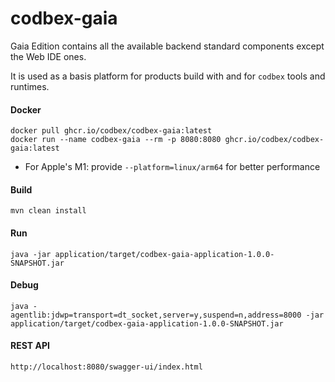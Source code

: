 # codbex-gaia

Gaia Edition contains all the available backend standard components except the Web IDE ones.

It is used as a basis platform for products build with and for `codbex` tools and runtimes.


#### Docker

```
docker pull ghcr.io/codbex/codbex-gaia:latest
docker run --name codbex-gaia --rm -p 8080:8080 ghcr.io/codbex/codbex-gaia:latest
```

- For Apple's M1: provide `--platform=linux/arm64` for better performance		

#### Build

```
mvn clean install
```
	
#### Run

```
java -jar application/target/codbex-gaia-application-1.0.0-SNAPSHOT.jar
```

#### Debug

```
java -agentlib:jdwp=transport=dt_socket,server=y,suspend=n,address=8000 -jar application/target/codbex-gaia-application-1.0.0-SNAPSHOT.jar
```
	
#### REST API

```
http://localhost:8080/swagger-ui/index.html
```

